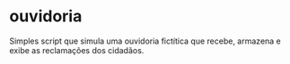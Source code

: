 # ouvidoria
Simples script que simula uma ouvidoria fictítica que recebe, armazena e exibe as reclamações dos cidadãos.
